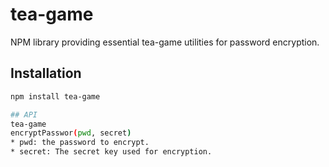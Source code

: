 # tea-game
NPM library providing essential tea-game utilities for password encryption.

## Installation
```bash
npm install tea-game

## API
tea-game
encryptPasswor(pwd, secret)
* pwd: the password to encrypt.
* secret: The secret key used for encryption.
